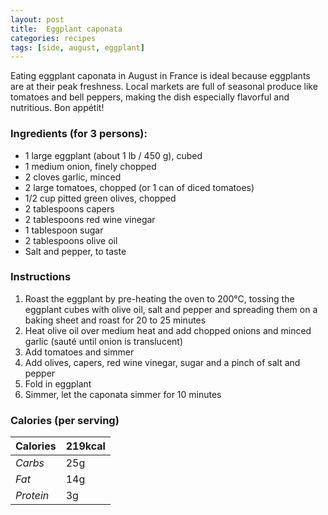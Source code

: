 ```yaml
---
layout: post
title:  Eggplant caponata
categories: recipes
tags: [side, august, eggplant]
---
```


Eating eggplant caponata in August in France is ideal because eggplants are at their peak freshness. Local markets are full of seasonal produce like tomatoes and bell peppers, making the dish especially flavorful and nutritious. Bon appétit!

### Ingredients (for 3 persons):

- 1 large eggplant (about 1 lb / 450 g), cubed
- 1 medium onion, finely chopped
- 2 cloves garlic, minced
- 2 large tomatoes, chopped (or 1 can of diced tomatoes)
- 1/2 cup pitted green olives, chopped
- 2 tablespoons capers
- 2 tablespoons red wine vinegar
- 1 tablespoon sugar
- 2 tablespoons olive oil
- Salt and pepper, to taste

### Instructions

1. Roast the eggplant by pre-heating the oven to 200°C, tossing the eggplant cubes with olive oil, salt and pepper and spreading them on a baking sheet and roast for 20 to 25 minutes
2. Heat olive oil over medium heat and add chopped onions and minced garlic (sauté until onion is translucent)
3. Add tomatoes and simmer
4. Add olives, capers, red wine vinegar, sugar and a pinch of salt and pepper
5. Fold in eggplant
6. Simmer, let the caponata simmer for 10 minutes

### Calories (per serving)

| **Calories** | 219kcal |
| ----------- | ----------- |
| *Carbs* | 25g |
| *Fat* | 14g |
| *Protein* | 3g |